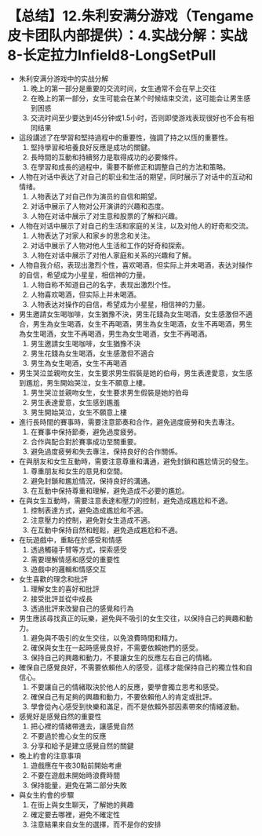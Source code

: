 # 【总结】12.朱利安满分游戏（Tengame皮卡团队内部提供）：4.实战分解：实战8-长定拉力Infield8-LongSetPull

-   朱利安满分游戏中的实战分解
    1.  晚上的第一部分是重要的交流时间，女生通常不会在早上交往
    2.  在晚上的第一部分，女生可能会在某个时候结束交流，这可能会让男生感到困惑
    3.  交流时间至少要达到45分钟或1.5小时，否则即使游戏表现很好也不会有相同结果
-   這段講述了在學習和堅持過程中的重要性，強調了持之以恆的重要性。
    1.  堅持學習和培養良好反應是成功的關鍵。
    2.  長時間的互動和持續努力是取得成功的必要條件。
    3.  在學習和成長的過程中，需要不斷修正和調整自己的方法和策略。
-   人物在对话中表达了对自己的职业和生活的期望，同时展示了对话中的互动和情绪。
    1.  人物表达了对自己作为演员的自信和期望。
    2.  对话中展示了人物对公开演讲的兴趣和态度。
    3.  人物在对话中展示了对生意和股票的了解和兴趣。
-   人物在对话中展示了对自己的生活和家庭的关注，以及对他人的好奇和交流。
    1.  人物表达了对家人和家乡的思念和关注。
    2.  对话中展示了人物对他人生活和工作的好奇和探索。
    3.  人物在对话中展示了对他人家庭和关系的兴趣和了解。
-   人物自我介绍，表现出激烈个性，喜欢喝酒，但实际上并未喝酒，表达对操作的自信，希望成为小星星，相信神的力量。
    1.  人物自称不知道自己的名字，表现出激烈个性。
    2.  人物喜欢喝酒，但实际上并未喝酒。
    3.  人物表达对操作的自信，希望成为小星星，相信神的力量。
-   男生邀請女生喝咖啡，女生猶豫不決，男生花錢為女生喝酒，女生感激但不適合，男生為女生喝酒，女生不再喝酒，男生為女生喝酒，女生不再喝酒，男生為女生喝酒，女生不再喝酒，男生為女生喝酒，女生不再喝酒。
    1.  男生邀請女生喝咖啡，女生猶豫不決
    2.  男生花錢為女生喝酒，女生感激但不適合
    3.  男生為女生喝酒，女生不再喝酒
-   男生哭泣並親吻女生，女生要求男生假裝是她的伯母，男生表達愛意，女生感到尷尬，男生開始哭泣，女生不願意上樓。
    1.  男生哭泣並親吻女生，女生要求男生假裝是她的伯母
    2.  男生表達愛意，女生感到尷羞
    3.  男生開始哭泣，女生不願意上樓
-   進行長時間的賽事時，需要注意節奏和合作，避免過度疲勞和失去專注。
    1.  在賽事中保持節奏，避免過度疲勞。
    2.  合作與配合對於賽事成功至關重要。
    3.  避免過度疲勞和失去專注，保持良好的合作關係。
-   在與朋友和女生互動時，需要注意尊重和溝通，避免封鎖和尷尬情況的發生。
    1.  尊重朋友和女生的意見和空間。
    2.  避免封鎖和尷尬情況，保持良好的溝通。
    3.  在互動中保持尊重和理解，避免造成不必要的尷尬。
-   在與女生互動時，需要注意表達和壓力的控制，避免造成尷尬和不適。
    1.  控制表達方式，避免造成尷尬和不適。
    2.  注意壓力的控制，避免對女生造成不適。
    3.  在互動中保持自然和輕鬆，避免造成尷尬和不適。
-   在玩遊戲中，重點在於感受和情感
    1.  透過觸碰手臂等方式，探索感受
    2.  需要理解情感和感受的重要性
    3.  遊戲中的邏輯和情感交互
-   女生喜歡的理念和批評
    1.  理解女生的喜好和批評
    2.  接受批評並從中成長
    3.  透過批評來改變自己的感覺和行為
-   男生應該尋找真正的玩樂，避免與不吸引的女生交往，以保持自己的興趣和動力。
    1.  避免與不吸引的女生交往，以免浪費時間和精力。
    2.  確保與女生在一起時感覺良好，不需要依賴她們的感受。
    3.  保持自己的興趣和動力，不要讓女生的反應左右自己的情緒。
-   確保自己感覺良好，不需要依賴他人的感受，這樣才能保持自己的獨立性和自信心。
    1.  不要讓自己的情緒取決於他人的反應，要學會獨立思考和感受。
    2.  確保自己有足夠的興趣和動力，不要依賴他人的肯定或批評。
    3.  學會從內心感受到快樂和滿足，而不是依賴外部因素帶來的情緒波動。
-   感覺好是感覺自然的重要性
    1.  把心裡的情緒帶進去，讓感覺自然
    2.  不要過於擔心女生的反應
    3.  分享和給予是建立感覺自然的關鍵
-   晚上約會的注意事項
    1.  遊戲應在午夜30點前開始考慮
    2.  不要在遊戲未開始時浪費時間
    3.  保持能量，避免在第二部分失敗
-   與女生約會的步驟
    1.  在街上與女生聊天，了解她的興趣
    2.  確定要去哪裡，避免不確定性
    3.  注意結果來自女生的選擇，而不是你的安排